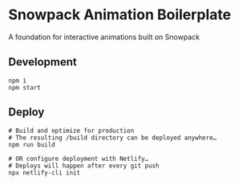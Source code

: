 # Snowpack Animation Boilerplate

A foundation for interactive animations built on Snowpack

## Development

```shell
npm i
npm start
```

## Deploy

```shell
# Build and optimize for production
# The resulting /build directory can be deployed anywhere…
npm run build

# OR configure deployment with Netlify…
# Deploys will happen after every git push
npx netlify-cli init
```